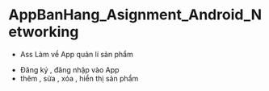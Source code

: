 # AppBanHang_Asignment_Android_Networking

- Ass Làm về App quản lí sản phẩm 
+ Đăng ký , đăng nhập vào App
+ thêm , sửa , xóa , hiển thị sản phẩm
